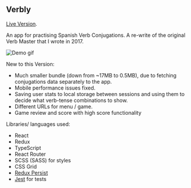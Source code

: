 ## Verbly

[Live Version](http://verbly.io).

An app for practising Spanish Verb Conjugations. A re-write of the original Verb Master that I wrote in 2017.

![Demo gif](https://media.giphy.com/media/mMEw4B71Lhmg2bFbjZ/giphy.gif)

New to this Version:

* Much smaller bundle (down from ~17MB to 0.5MB), due to fetching conjugations data separately to the app.
* Mobile performance issues fixed.
* Saving user stats to local storage between sessions and using them to decide what verb-tense combinations to show.
* Different URLs for menu / game.
* Game review and score with high score functionality

Libraries/ languages used:

* React
* Redux
* TypeScript
* React Router
* SCSS (SASS) for styles
* CSS Grid
* [Redux Persist](https://github.com/rt2zz/redux-persist)
* [Jest](https://facebook.github.io/jest/) for tests
